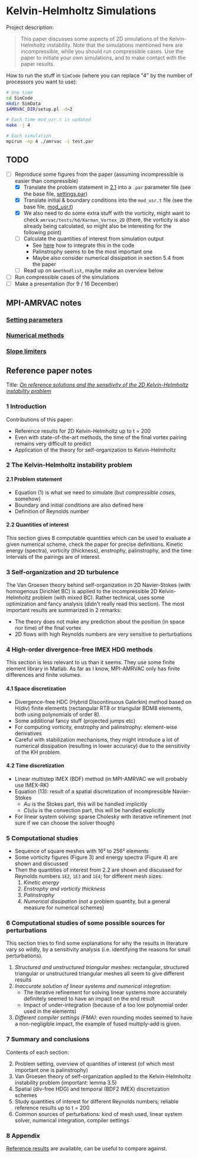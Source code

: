 # Kelvin-Helmholtz Simulations

Project description:
> This paper discusses some aspects of 2D simulations of the Kelvin-Helmholtz instability. Note that the simulations mentioned here are incompressible, while you should run compressible cases. Use the paper to initiate your own simulations, and to make contact with the paper results.

How to run the stuff in `SimCode` (where you can replace "4" by the number of processors you want to use):
```bash
# One time
cd SimCode
mkdir SimData
$AMRVAC_DIR/setup.pl -d=2

# Each time mod_usr.t is updated
make -j 4

# Each simulation
mpirun -np 4 ./amrvac -i test.par
```

## TODO
- [ ] Reproduce some figures from the paper (assuming incompressible is easier than compressible)
    - [x] Translate the problem statement in [2.1](#2.1-Problem-statement) into a `.par` parameter file (see the base file, [settings.par](./SimCode/settings.par))
    - [x] Translate initial & boundary conditions into the `mod_usr.t` file (see the base file, [mod_usr.t](./SimCode/mod_usr.t))
    - [x] We also need to do some extra stuff with the vorticity, might want to check `amrvac/tests/hd/Karman_Vortex_2D` (there, the vorticity is also already being calculated, so might also be interesting for the following point)
    - [ ] Calculate the quantities of interest from simulation output 
        - See [here](http://amrvac.org/md_doc_mpiamrvac_nw.html) how to integrate this in the code
        - Palinstrophy seems to be the most important one
        - Maybe also consider numerical dissipation in section 5.4 from the paper
    - [ ] Read up on `&methodlist`, maybe make an overview below
- [ ] Run compressible cases of the simulations
- [ ] Make a presentation (for 9 / 16 December)

## MPI-AMRVAC notes
### [Setting parameters](http://amrvac.org/md_doc_par.html)
### [Numerical methods](http://amrvac.org/md_doc_methods.html)
### [Slope limiters](http://amrvac.org/md_doc_limiter.html)


## Reference paper notes
Title: [*On reference solutions and the sensitivity of the 2D Kelvin-Helmholtz instability problem*](./schroeder2019reference.pdf)
### 1 Introduction
Contributions of this paper:
- Reference results for 2D Kelvin-Helmholtz up to t = 200
- Even with state-of-the-art methods, the time of the final vortex pairing remains very difficult to predict
- Application of the theory for self-organization to Kelvin-Helmholtz

### 2 The Kelvin-Helmholtz instability problem
#### 2.1 Problem statement
- Equation (1) is what we need to simulate (but *compressible cases*, somehow)
- Boundary and initial conditions are also defined here
- Definition of Reynolds number

#### 2.2 Quantities of interest
This section gives 8 computable quantities which can be used to evaluate a given numerical scheme, check the paper for precise definitions. Kinetic energy (spectra), vorticity (thickness), enstrophy, palinstrophy, and the time intervals of the pairings are of interest.

### 3 Self-organization and 2D turbulence
The Van Groesen theory behind self-organization in 2D Navier-Stokes (with homogenous Dirichlet BC) is applied to the incompressible 2D Kelvin-Helmholtz problem (with mixed BC). Rather technical, uses some optimization and fancy analysis (didn't really read this section). The most important results are summarized in 2 remarks:
- The theory does not make any prediction about the position (in space nor time) of the final vortex
- 2D flows with high Reynolds numbers are very sensitive to perturbations

### 4 High-order divergence-free IMEX HDG methods
This section is less relevant to us than it seems. They use some finite element library in Matlab. As far as I know, MPI-AMRVAC only has finite differences and finite volumes.
#### 4.1 Space discretization
- Divergence-free HDC (Hybrid Discontinuous Galerkin) method based on H(div) finite elements (rectangular RT8 or triangular BDM8 elements, both using polynomials of order 8). 
- Some additional fancy stuff (projected jumps etc)
- For computing vorticity, enstrophy and palinstrophy: element-wise derivatives
- Careful with stabilization mechanisms, they might introduce a lot of numerical dissipation (resulting in lower accuracy) due to the sensitivity of the KH problem.

#### 4.2 Time discretization
- Linear multistep IMEX (BDF) method (in MPI-AMRVAC we will probably use IMEX-RK)
- Equation (13): result of a spatial discretization of incompressible Navier-Stokes
    - $Au$ is the Stokes part, this will be handled implicitly
    - $C(u)u$ is the convection part, this will be handled explicitly
- For linear system solving: sparse Cholesky with iterative refinement (not sure if we can choose the solver though)

### 5 Computational studies
- Sequence of square meshes with 16² to 256² elements
- Some vorticity figures (Figure 3) and energy spectra (Figure 4) are shown and discussed
- Then the quantities of interest from 2.2 are shown and discussed for Reynolds numbers `1E2`, `1E3` and `1E4`; for different mesh sizes:
    1. *Kinetic energy*
    2. *Enstrophy and vorticity thickness*
    3. *Palinstrophy*
    4. *Numerical dissipation* (not a problem quantity, but a general measure for numerical schemes)

### 6 Computational studies of some possible sources for perturbations
This section tries to find some explanations for why the results in literature vary so wildly, by a sensitivity analysis (i.e. identifying the reasons for small perturbations).
1. *Structured and unstructured triangular meshes*: rectangular, structured triangular or unstructured triangular meshes all seem to give different results
2. *Inaccurate solution of linear systems and numerical integration*: 
    - The iterative refinement for solving linear systems more accurately definitely seemed to have an impact on the end result
    - Impact of under-integration (because of a too low polynomial order used in the elements)
3. *Different compiler settings (FMA)*: even rounding modes seemed to have a non-negligible impact, the example of fused multiply-add is given.

### 7 Summary and conclusions
Contents of each section:

2. Problem setting, overview of quantities of interest (of which most important one is palinstrophy)
3. Van Groesen theory of self-organization applied to the Kelvin-Helmholtz instability problem (important: lemma 3.5)
4. Spatial (div-free HDG) and temporal (BDF2 IMEX) discretization schemes
5. Study quantities of interest for different Reynolds numbers; reliable reference results up to t = 200
6. Common sources of perturbations: kind of mesh used, linear system solver, numerical integration, compiler settings

### 8 Appendix
[Reference results](https://gitlab.gwdg.de/KHdata/KelvinHelmholtz) are available, can be useful to compare against.
